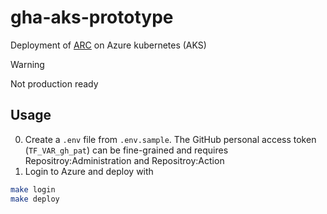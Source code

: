 # gha-aks-prototype
Deployment of [ARC](https://github.com/actions/actions-runner-controller) on
Azure kubernetes (AKS)

> [!WARNING]
> Not production ready

## Usage
0. Create a `.env` file from `.env.sample`. The GitHub personal access token (`TF_VAR_gh_pat`) can be fine-grained and requires Repositroy:Administration and Repositroy:Action
1. Login to Azure and deploy with
```bash
make login
make deploy
```
